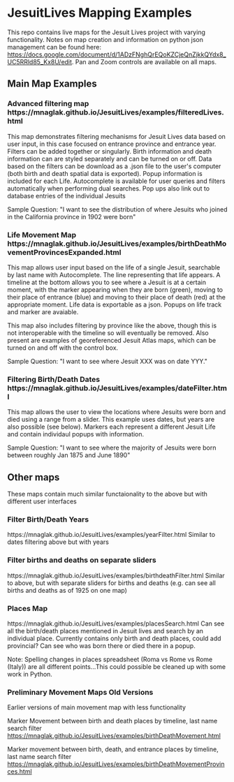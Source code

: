 # JesuitLives Mapping Examples
This repo contains live maps for the Jesuit Lives project with varying functionality. Notes on map creation and information on python json management can be found here: https://docs.google.com/document/d/1ADzFNghQrEQoKZCjeQnZjkkQYdx8_UC5RRld85_Kx8U/edit. Pan and Zoom controls are available on all maps.

<h2> Main Map Examples </h2>
 <h3> Advanced filtering map https://mnaglak.github.io/JesuitLives/examples/filteredLives.html </h3>
 This map demonstrates filtering mechanisms for Jesuit Lives data based on user input, in this case focused on entrance province and entrance year. Filters can be added together or singularly. Birth information and death information can are styled separately and can be turned on or off. Data based on the filters can be download as a .json file to the user's computer (both birth and death spatial data is exported). Popup information is included for each Life. Autocomplete is available for user queries and filters automatically when performing dual searches. Pop ups also link out to database entries of the individual Jesuits <br>
 
 Sample Question: "I want to see the distribution of where Jesuits who joined in the California province in 1902 were born"
 
 <h3> Life Movement Map  https://mnaglak.github.io/JesuitLives/examples/birthDeathMovementProvincesExpanded.html </h3>
 This map allows user input based on the life of a single Jesuit, searchable by last name with Autocomplete. The line representing that life appears. A timeline at the bottom allows you to see where a Jesuit is at a certain moment, with the marker appearing when they are born (green), moving to their place of entrance (blue) and moving to their place of death (red) at the appropriate moment. Life data is exportable as a json. Popups on life track and marker are avaiable. 
 
 This map also includes filtering by province like the above, though this is not interoperable with the timeline so will eventually be removed. Also present are examples of georeferenced Jesuit Atlas maps, which can be turned on and off with the control box. <br>
 
 Sample Question: "I want to see where Jesuit XXX was on date YYY."
 
 <h3> Filtering Birth/Death Dates  https://mnaglak.github.io/JesuitLives/examples/dateFilter.html </h3>
 This map allows the user to view the locations where Jesuits were born and died using a range from a slider. This example uses dates, but years are also possible (see below). Markers each represent a different Jesuit Life and contain individaul popups with information.
 
 Sample Question: "I want to see where the majority of Jesuits were born between roughly Jan 1875 and June 1890"
 
 <h2> Other maps </h2>
 These maps contain much similar functaionality to the above but with different user interfaces
 
 <h3> Filter Birth/Death Years </h3> https://mnaglak.github.io/JesuitLives/examples/yearFilter.html
 Similar to dates filtering above but with years
 
 <h3> Filter births and deaths on separate sliders </h3> https://mnaglak.github.io/JesuitLives/examples/birthdeathFilter.html
 Similar to above, but with separate sliders for births and deaths (e.g. can see all births and deaths as of 1925 on one map)
 
 <h3> Places Map </h3> https://mnaglak.github.io/JesuitLives/examples/placesSearch.html
 Can see all the birth/death places mentioned in Jesuit lives and search by an individual place. Currently contains only birth and death places, could add provincial? Can see who was born there or died there in a popup.
 
 Note: Spelling changes in places spreadsheet (Roma vs Rome vs Rome (Italy)) are all different points...This could possible be cleaned up with some work in Python. 
 
 <h3> Preliminary Movement Maps Old Versions </h3>
Earlier versions of main movement map with less functionality
 
Marker Movement between birth and death places by timeline, last name search filter
https://mnaglak.github.io/JesuitLives/examples/birthDeathMovement.html

Marker movement between birth, death, and entrance places by timeline, last name search filter
https://mnaglak.github.io/JesuitLives/examples/birthDeathMovementProvinces.html


